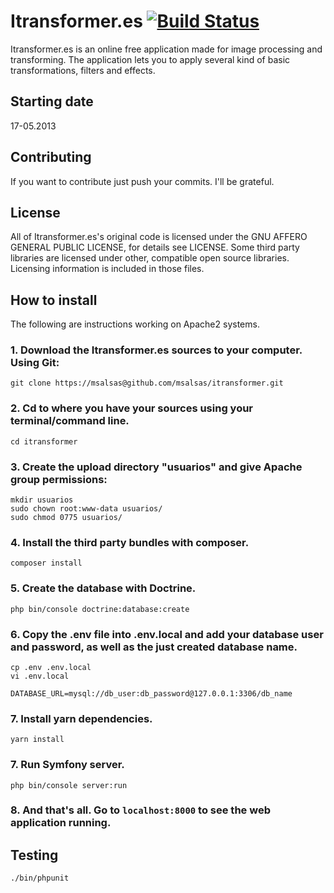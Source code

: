 Itransformer.es [![Build Status](https://travis-ci.org/msalsas/itransformer.svg?branch=big-refactor)](https://travis-ci.org/msalsas/itransformer)
===========

Itransformer.es is an online free application made for image processing and transforming. The application lets you to apply several kind of basic transformations, filters and effects.


Starting date
----

17-05.2013


Contributing
----

If you want to contribute just push your commits. I'll be grateful.


License
----

All of Itransformer.es's original code is licensed under the GNU AFFERO GENERAL PUBLIC LICENSE, for details see LICENSE. Some third party libraries are licensed under other, compatible open source libraries. Licensing information is included in those files.


How to install
----

The following are instructions working on Apache2 systems.

### 1. Download the Itransformer.es sources to your computer. Using Git:

    git clone https://msalsas@github.com/msalsas/itransformer.git

### 2. Cd to where you have your sources using your terminal/command line.

    cd itransformer

### 3. Create the upload directory "usuarios" and give Apache group permissions:

	mkdir usuarios
	sudo chown root:www-data usuarios/
	sudo chmod 0775 usuarios/

### 4. Install the third party bundles with composer.

    composer install

### 5. Create the database with Doctrine.

    php bin/console doctrine:database:create

### 6. Copy the .env file into .env.local and add your database user and password, as well as the just created database name.

    cp .env .env.local
    vi .env.local

    DATABASE_URL=mysql://db_user:db_password@127.0.0.1:3306/db_name

### 7. Install yarn dependencies.

    yarn install

### 7. Run Symfony server.

    php bin/console server:run

### 8. And that's all. Go to `localhost:8000` to see the web application running.

Testing
----

    ./bin/phpunit
